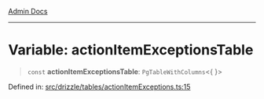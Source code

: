 [Admin Docs](/)

***

# Variable: actionItemExceptionsTable

> `const` **actionItemExceptionsTable**: `PgTableWithColumns`\<\{ \}\>

Defined in: [src/drizzle/tables/actionItemExceptions.ts:15](https://github.com/Sourya07/talawa-api/blob/ead7a48e0174153214ee7311f8b242ee1c1a12ca/src/drizzle/tables/actionItemExceptions.ts#L15)
